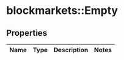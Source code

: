 # blockmarkets::Empty

## Properties
Name | Type | Description | Notes
------------ | ------------- | ------------- | -------------


